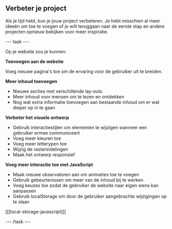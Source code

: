 ## Verbeter je project

Als je tijd hebt, kun je jouw project verbeteren. Je hebt misschien al meer ideeën om toe te voegen of je wilt teruggaan naar de eerste stap en andere projecten opnieuw bekijken voor meer inspiratie.

--- task ---

Op je website zou je kunnen:

**Toevoegen aan de website**

Voeg nieuwe pagina's toe om de ervaring voor de gebruiker uit te breiden.

**Meer inhoud toevoegen**

- Nieuwe secties met verschillende lay-outs
- Meer inhoud voor mensen om te lezen en ontdekken
- Nog wat extra informatie toevoegen aan bestaande inhoud om er wat dieper op in te gaan

**Verbeter het visuele ontwerp**

- Gebruik interactiestijlen om elementen te wijzigen wanneer een gebruiker ermee communiceert
- Voeg meer kleuren toe
- Voeg meer letterypen toe
- Wijzig de rasterindelingen
- Maak het ontwerp responsief

**Voeg meer interactie toe met JavaScript**

- Maak nieuwe observatoren aan om animaties toe te voegen
- Gebruik gebeurtenissen om meer van de inhoud bij te werken
- Voeg keuzes toe zodat de gebruiker de website naar eigen wens kan aanpassen
- Gebruik localStorage om door de gebruiker aangebrachte wijzigingen op te slaan

[[[local-storage-javascript]]]

--- /task ---
